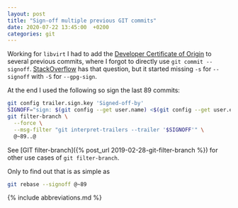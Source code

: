 ```yaml
---
layout: post
title: "Sign-off multiple previous GIT commits"
date: 2020-07-22 13:45:00  +0200
categories: git
---
```


Working for `libvirt` I had to add the [Developer Certificate of Origin](http://developercertificate.org/) to several previous commits, where I forgot to directly use `git commit --signoff`.
[StackOverflow](https://stackoverflow.com/questions/13043357/git-sign-off-previous-commits) has that question, but it started missing `-s` for `--signoff` with `-S` for `--gpg-sign`.

At the end I used the following so sign the last 89 commits:

```bash
git config trailer.sign.key 'Signed-off-by'
SIGNOFF="sign: $(git config --get user.name) <$(git config --get user.email)>"
git filter-branch \
  --force \
  --msg-filter "git interpret-trailers --trailer '$SIGNOFF'" \
  @~89..@
```

See [GIT filter-branch]({% post_url 2019-02-28-git-filter-branch %}) for other use cases of `git filter-branch`.

Only to find out that is as simple as

```bash
git rebase --signoff @~89
```

{% include abbreviations.md %}

